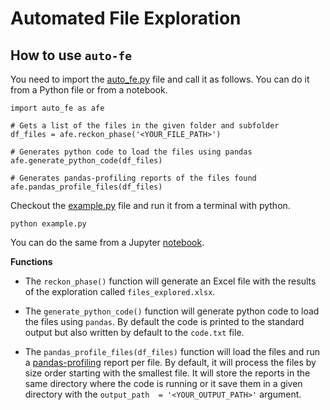 # Automated File Exploration

## How to use `auto-fe`

You need to import the [auto_fe.py](../code/auto_fe.py) file and call it as follows. You can do it from a Python file or from a notebook.

```
import auto_fe as afe

# Gets a list of the files in the given folder and subfolder
df_files = afe.reckon_phase('<YOUR_FILE_PATH>')

# Generates python code to load the files using pandas
afe.generate_python_code(df_files)

# Generates pandas-profiling reports of the files found
afe.pandas_profile_files(df_files)
```

Checkout the [example.py](../code/example.py) file and run it from a terminal with python.

```
python example.py
```

You can do the same from a Jupyter [notebook](../code/notebook-example.ipynb).

**Functions**

* The `reckon_phase()` function will generate an Excel file with the results of the exploration called `files_explored.xlsx`.

* The `generate_python_code()` function will generate python code to load the files using `pandas`. By default the code is printed to the standard output but also written by default to the `code.txt` file.

* The `pandas_profile_files(df_files)` function will load the files and run a [pandas-profiling](https://github.com/pandas-profiling/pandas-profiling) report per file. By default, it will process the files by size order starting with the smallest file. It will store the reports in the same directory where the code is running or it save them in a given directory with the `output_path  = '<YOUR_OUTPUT_PATH>'` argument.